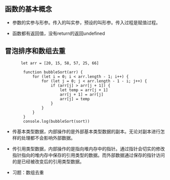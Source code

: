 ## 函数的基本概念

- 参数的实参与形参。传入的叫实参，预设的叫形参。传入过程是赋值过程。

- 函数都有返回值，没有return的返回undefined

## 冒泡排序和数组去重

```
       let arr = [20, 15, 58, 57, 25, 66]

        function bubbleSort(arr) {
            for (let i = 0; i < arr.length - 1; i++) {
                for (let j = 0; j < arr.length - 1 - i; j++) {
                    if (arr[j] > arr[j + 1]) {
                        let temp = arr[j + 1]
                        arr[j + 1] = arr[j]
                        arr[j] = temp
                    }
                }
            }
        }
        console.log(bubbleSort(sort))
```

- 传基本类型数据，内部操作的是外部基本类型数据的副本。无论对副本进行怎样的处理都不会影响外部数据。
- 传引用类型数据，内部操作的是指向堆内存中的指针。通过指针会切实的修改指针指向的堆内存中保存的引用类型的数据。而外部数据通过保存的指针访问的是已经被改变后的引用类型数据。

- 习题：数组去重

